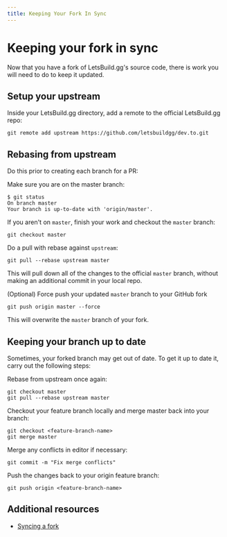 ```yaml
---
title: Keeping Your Fork In Sync
---
```


# Keeping your fork in sync

Now that you have a fork of LetsBuild.gg's source code, there is work you will
need to do to keep it updated.

## Setup your upstream

Inside your LetsBuild.gg directory, add a remote to the official LetsBuild.gg
repo:

```shell
git remote add upstream https://github.com/letsbuildgg/dev.to.git
```

## Rebasing from upstream

Do this prior to creating each branch for a PR:

Make sure you are on the master branch:

```shell
$ git status
On branch master
Your branch is up-to-date with 'origin/master'.
```

If you aren't on `master`, finish your work and checkout the `master` branch:

```shell
git checkout master
```

Do a pull with rebase against `upstream`:

```shell
git pull --rebase upstream master
```

This will pull down all of the changes to the official `master` branch, without
making an additional commit in your local repo.

(Optional) Force push your updated `master` branch to your GitHub fork

```shell
git push origin master --force
```

This will overwrite the `master` branch of your fork.

## Keeping your branch up to date

Sometimes, your forked branch may get out of date. To get it up to date it,
carry out the following steps:

Rebase from upstream once again:

```shell
git checkout master
git pull --rebase upstream master
```

Checkout your feature branch locally and merge master back into your branch:

```shell
git checkout <feature-branch-name>
git merge master
```

Merge any conflicts in editor if necessary:

```shell
git commit -m "Fix merge conflicts"
```

Push the changes back to your origin feature branch:

```shell
git push origin <feature-branch-name>
```

## Additional resources

- [Syncing a fork](https://help.github.com/articles/syncing-a-fork/)
